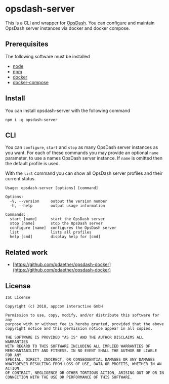# opsdash-server

This is a CLI and wrapper for [OpsDash](https://www.opsdash.com/). You can configure and maintain OpsDash server 
instances via docker and docker compose.

## Prerequisites 

The following software must be installed

* [node](https://nodejs.org/en/download/)
* [npm](https://nodejs.org/en/download/)
* [docker](https://docs.docker.com/docker-for-mac/install/)
* [docker-compose](https://docs.docker.com/compose/install/) 

## Install 

You can install opsdash-server with the following command

    npm i -g opsdash-server
  
## CLI

You can `configure`, `start` and `stop` as many OpsDash server instances as you want. For each of these commands you may provide
an optional `name` parameter, to use a names OpsDash server instance. If `name` is omitted then the default profile is used.

With the `list` command you can show all OpsDash server profiles and their current status.

    Usage: opsdash-server [options] [command]
    
    Options:
      -V, --version     output the version number
      -h, --help        output usage information
    
    Commands:
      start [name]      start the OpsDash server
      stop [name]       stop the OpsDash server
      configure [name]  configures the OpsDash server
      list              lists all profiles
      help [cmd]        display help for [cmd]


## Related work

* [https://github.com/pdaether/opsdash-docker](https://github.com/pdaether/opsdash-docker)

## License

    ISC License

    Copyright (c) 2018, appcom interactive GmbH
    
    Permission to use, copy, modify, and/or distribute this software for any
    purpose with or without fee is hereby granted, provided that the above
    copyright notice and this permission notice appear in all copies.
    
    THE SOFTWARE IS PROVIDED "AS IS" AND THE AUTHOR DISCLAIMS ALL WARRANTIES
    WITH REGARD TO THIS SOFTWARE INCLUDING ALL IMPLIED WARRANTIES OF
    MERCHANTABILITY AND FITNESS. IN NO EVENT SHALL THE AUTHOR BE LIABLE FOR ANY
    SPECIAL, DIRECT, INDIRECT, OR CONSEQUENTIAL DAMAGES OR ANY DAMAGES
    WHATSOEVER RESULTING FROM LOSS OF USE, DATA OR PROFITS, WHETHER IN AN ACTION
    OF CONTRACT, NEGLIGENCE OR OTHER TORTIOUS ACTION, ARISING OUT OF OR IN
    CONNECTION WITH THE USE OR PERFORMANCE OF THIS SOFTWARE.
